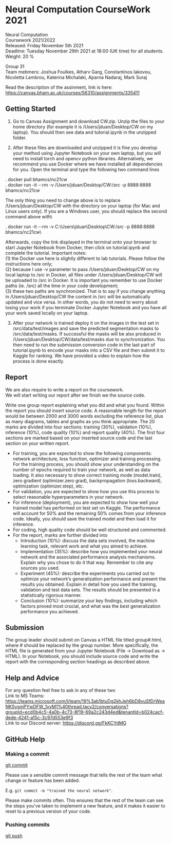 # Neural Computation CourseWork 2021

Neural Computation\
Coursework 2021/2022\
Released: Friday November 5th 2021\
Deadline: Tuesday November 29th 2021 at 18:00 (UK time) for all students.\
Weight: 20 %

Group 31\
Team mebmers: Joshua Foulkes, Atharv Garg, Constantinos Iakovou, Nicoletta Lambrou, Katerina Michalaki, Aparna Nadaraj, Mark Suraj

Read the description of the assinment, link is here: https://canvas.bham.ac.uk/courses/56310/assignments/335411

## Getting Started
1. Go to Canvas Assignment and download CW.zip. Unzip the files to your home directory
(for example it is /Users/jduan/Desktop/CW on my laptop). You should then see data and
tutorial.ipynb in the unzipped folder.

2. After these files are downloaded and unzipped it is fine you develop your method using Jupyter
Notebook on your own laptop, but you will need to install torch and opencv python libraries.
Alternatively, we recommend you use Docker where we have installed all dependencies for you.
Open the terminal and type the following two command lines

. docker pull bhamcs/nc21cw \
. docker run -it --rm -v /Users/jduan/Desktop/CW:/src -p 8888:8888 bhamcs/nc21cw

The only thing you need to change above is to replace /Users/jduan/Desktop/CW with the
directory on your laptop (for Mac and Linux users only). If you are a Windows user, you
should replace the second command above with\

. docker run -it --rm -v C:\Users\jduan\Desktop\CW:/src -p 8888:8888 bhamcs/nc21cw\

Afterwards, copy the link displayed in the terminal onto your browser to start Jupyter Notebook from Docker, then click on tutorial.ipynb and complete the tutorial.
Important notes: \
(1) the Docker use here is slightly different to lab tutorials. Please follow
the instructions here only;\
(2) because I use -v parameter to pass /Users/jduan/Desktop/CW
on my local laptop to /src in Docker, all files under /Users/jduan/Desktop/CW will be
uploaded to /src in Docker. It is important you remember to use Docker paths (ie. /src) all
the time in your code development;\
(3) these two paths are synchronized. That is to say if
you change anything in /Users/jduan/Desktop/CW the content in /src will be automatically
updated and vice versa. In other words, you do not need to worry about losing your work
if you terminate Docker Jupyter Notebook and you have all your work saved locally on your
laptop.

3. After your network is trained deploy it on the images in the test set in /src/data/test/images
and save the predicted segmentation masks to /src/data/test/masks. If successful the masks
will be also produced in /Users/jduan/Desktop/CW/data/test/masks due to synchronization. You then need to run the submission conversion code in the last part of tutorial.ipynb
to encode your masks into a CSV file and then submit it to Kaggle for ranking. We have
provided a video to explain how the process is done exactly.

## Report
We are also require to write a report on the coursework.\
We will start writing our report after we finish we the source code.

Write one group report explaining what you did and what you found. Within the report you
should insert source code. A reasonable length for the report would be between 2000 and
3000 words excluding the reference list, plus as many diagrams, tables and graphs as you
think appropriate. The 20 marks are divided into four sections: training (30%), validation
(10%), inference (10%), code quality (10%) and report quality (40%). The first four sections
are marked based on your inserted source code and the last section on your written report.

- For training, you are expected to show the following components: network architecture, loss function, optimizer and training processing. For the training process, you should show your understanding on the number of epochs required to train your network, as well as data loading. It also necessary to show correct training mode (model.train), zero gradient (optimizer.zero grad), backpropagation (loss.backward), optimization (optimizer.step), etc.
- For validation, you are expected to show how you use this process to select reasonable hyperparameters in your network.
- For inference (deployment), you are expected to show how well your trained model has performed on test set on Kaggle. The performance will account for 50% and the remaining 50% comes from your inference code. Ideally, you should save the trained model and then load it for inference.
- For coding, high quality code should be well structured and commented.
- For the report, marks are further divided into
    - Introduction (10%): discuss the data sets involved, the machine learning task, relevant work and what you aimed to achieve.
    - Implementation (35%): describe how you implemented your neural network and the associated performance analysis mechanisms. Explain why you chose to do it that way. Remember to cite any sources you used.
    - Experiment (45%): describe the experiments you carried out to optimize your network’s generalization performance and present the results you obtained. Explain in detail how you used the training, validation and test data sets. The results should be presented in a statistically rigorous manner.
    - Conclusion (10%): summarize your key findings, including which factors proved most crucial, and what was the best generalization performance you achieved.

## Submission
The group leader should submit on Canvas a HTML file titled group#.html, where # should be
replaced by the group number. More specifically, the HTML file is generated from your Jupyter
Notebook (File → Download as → HTML). In your Notebook, you should include source code and
write the report with the corresponding section headings as described above.

## Help and Advice
For any question feel free to ask in any of these two \
Link to MS Teams: https://teams.microsoft.com/l/team/19%3ab1btuDg2khJeh6bD8vuSfDrWeaNKSysmPYwDFW_1vvM1%40thread.tacv2/conversations?groupId=ecd0b4c5-4a0b-4c73-8f19-69a2c243d4ed&tenantId=b024cacf-dede-4241-a15c-3c97d553e9f3 \
Link to our Discord server: https://discord.gg/FkKCYdMG
## GitHub Help
### Making a commit
[git commit](https://www.atlassian.com/git/tutorials/saving-changes/git-commit)

Please use a sensible commit message that tells the rest of the team what change or feature has been added.

E.g. `git commit -m "trained the neural network"`.

Please make commits often. This ensures that the rest of the team can see the steps you've taken to implement
a new feature, and it makes it easier to reset to a previous version of your code.

### Pushing commits
[git push](https://www.atlassian.com/git/tutorials/saving-changes/git-commit)
